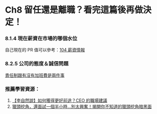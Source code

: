 # Ch8 留任還是離職？看完這篇後再做決定！

### 8.1.4 現在薪資在市場的哪個水位

自己現在的 PR 值可以參考：[104 薪資情報](https://guide.104.com.tw/salary/)

### 8.2.5 公司的態度＆誠信問題

[責任制跟有沒有加班費是兩件事](https://www.legis-pedia.com/article/labor-work/523)

### 推薦學習資源：

1. [【李自然說】如何獲得更好前途？CEO 的職場建議](https://www.youtube.com/watch?v=_JFQEPYmQ9I&list=TLPQMjMwODIwMjFzquqOUg0tdw&index=2&ab_channel=%E6%9D%8E%E8%87%AA%E7%84%B6%E8%AF%B4)
2. [獵頭挖角，還面試一個半小時...別太興奮！揭開你不知道的獵頭挖角暗黑面](https://www.businessweekly.com.tw/careers/blog/20225?utm_source=facebook.com&utm_medium=social&utm_content=bw&utm_campaign=content&fbclid=IwAR39LN7pXvMqlKg2DmCKjZi6nTiPu7i13DDP0z2fo1BnyoNQLF9_JAo-4DY)
